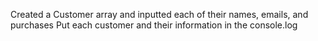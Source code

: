 Created a Customer array and inputted each of their names, emails, and purchases 
Put each customer and their information in the console.log
